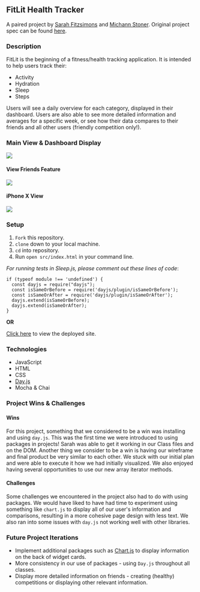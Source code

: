 ## FitLit Health Tracker

A paired project by [Sarah Fitzsimons](https://github.com/sme93) and [Michann Stoner](https://github.com/michannstoner).
Original project spec can be found [here](http://frontend.turing.io/projects/fitlit.html).

### Description 

FitLit is the beginning of a fitness/health tracking application. It is intended to help users track their:
- Activity
- Hydration 
- Sleep
- Steps

Users will see a daily overview for each category, displayed in their dashboard. Users are also able to see more detailed information and averages for a specific week, or see how their data compares to their friends and all other users (friendly competition only!). 

### Main View & Dashboard Display

![](https://media.giphy.com/media/1Yf2RdiX96ZGMzpern/giphy.gif)


#### View Friends Feature

![](https://media.giphy.com/media/esLvxnZbXKYot5MnDU/giphy.gif)


#### iPhone X View 

![](https://media.giphy.com/media/czyEsFTJBF2ygBpTEj/giphy.gif)


### Setup

1. `Fork` this repository.
2. `clone` down to your local machine.
3. `cd` into repository.
4. Run `open src/index.html` in your command line.

*For running tests in Sleep.js, please comment out these lines of code*:

```
if (typeof module !== 'undefined') {
  const dayjs = require("dayjs");
  const isSameOrBefore = require('dayjs/plugin/isSameOrBefore');
  const isSameOrAfter = require('dayjs/plugin/isSameOrAfter');
  dayjs.extend(isSameOrBefore);
  dayjs.extend(isSameOrAfter); 
}
```

**OR**

[Click here](https://sme93.github.io/fitlit-starter-kit/) to view the deployed site. 

### Technologies 
- JavaScript
- HTML
- CSS
- [Day.js](https://www.npmjs.com/package/dayjs)
- Mocha & Chai

### Project Wins & Challenges

#### Wins
For this project, something that we considered to be a win was installing and using `day.js`. This was the first time we were introduced to using packages in projects! Sarah was able to get it working in our Class files and on the DOM. Another thing we consider to be a win is having our wireframe and final product be very similar to each other. We stuck with our initial plan and were able to execute it how we had initially visualized. We also enjoyed having several opportunities to use our new array iterator methods. 

#### Challenges
Some challenges we encountered in the project also had to do with using packages. We would have liked to have had time to experiment using something like `chart.js` to display all of our user's information and comparisons, resulting in a more cohesive page design with less text. We also ran into some issues with `day.js` not working well with other libraries. 

### Future Project Iterations 
- Implement additional packages such as [Chart.js](https://www.npmjs.com/package/chart.js) to display information on the back of widget cards. 
- More consistency in our use of packages - using `Day.js` throughout all classes. 
- Display more detailed information on friends - creating (healthy) competitions or displaying other relevant information. 

 


